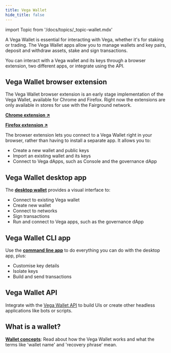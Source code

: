 ```yaml
---
title: Vega Wallet
hide_title: false
---
```

import Topic from '/docs/topics/_topic-wallet.mdx'

<Topic />

A Vega Wallet is essential for interacting with Vega, whether it's for staking or trading. The Vega Wallet apps allow you to manage wallets and key pairs, deposit and withdraw assets, stake and sign transactions.

You can interact with a Vega wallet and its keys through a browser extension, two different apps, or integrate using the API.

## Vega Wallet browser extension
The Vega Wallet browser extension is an early stage implementation of the Vega Wallet, available for Chrome and Firefox. Right now the extensions are only available in stores for use with the Fairground network.

**[Chrome extension ↗](https://chrome.google.com/webstore/detail/vega-wallet-fairground/nmmjkiafpmphlikhefgjbblebfgclikn)**

**[Firefox extension ↗](https://addons.mozilla.org/en-GB/firefox/addon/vega-wallet/)**

The browser extension lets you connect to a Vega Wallet right in your browser, rather than having to install a separate app. It allows you to:
* Create a new wallet and public keys
* Import an existing wallet and its keys
* Connect to Vega dApps, such as Console and the governance dApp

## Vega Wallet desktop app
The **[desktop wallet](./desktop-app/index.md)** provides a visual interface to: 
* Connect to existing Vega wallet
* Create new wallet 
* Connect to networks
* Sign transactions
* Run and connect to Vega apps, such as the governance dApp

## Vega Wallet CLI app
Use the **[command line app](./cli-wallet/index.md)** to do everything you can do with the desktop app, plus:
* Customise key details 
* Isolate keys
* Build and send transactions

## Vega Wallet API
Integrate with the [Vega Wallet API](../category/api/wallet-api) to build UIs or create other headless applications like bots or scripts.

## What is a wallet?
**[Wallet concepts](../../concepts/vega-wallet.md)**: Read about how the Vega Wallet works and what the terms like 'wallet name' and 'recovery phrase' mean.
